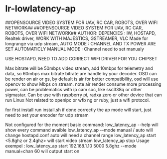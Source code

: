 # lr-lowlatency-ap
##OPENSOURCE VIDEO SYSTEM FOR UAV, RC CAR, ROBOTS, OVER WIFI NETWORK## 
##OPENSOURCE VIDEO SYSTEM FOR UAV, RC CAR, ROBOTS, OVER WIFI NETWORK##
AUTHOR:
DEPENCIES : IW, HOSTAPD, Realtek driver,
WORK WITH MAJESTICS, GSTREAMER, VLC
Made for longrange via udp stream,
AUTO MODE : CHANNEL AND TX POWER ARE SET AUTOMATICLY
MANUAL MODE : Channel need to set manualy

USE HOSTAPD, NEED TO ADD CORRECT WIFI DRIVER FOR YOU CHIPSET

Max bitrate will be 50mbps video stream, add 10mbps for telemetry and data, so 60mbps max bitrate bitrate are handle by your decoder.
OSD can be render on air or gs, by default is air for better compatibility, osd will use opencv to show Mbps on stream.
note air render consume more processing power, can be problematics with ip cam soc, like ssc338q or other sigmastar.
Can be use with raspberry pi, radxa zero or other device that can run Linux
Not related to openipc or wfb ng or ruby, just a wifi protocol.

for first install run install.sh if done correctly the ap mode will start, just need to set your encoder for udp stream


Not configured for the moment
basic command: 
low_latency_ap --help will show every command avaible
low_latency_ap --mode manual / auto will change hostapd.conf 
auto will need a channel range
low_latency_ap start <ip> <port> <5.8ghz or 2.4ghz> will start video stream
low_latency_ap stop
Usage exempel : 
low_latency_ap start 192.168.1.10 5000 5.8ghz --mode manual=chan 60 
will output start on <chan> <dbm> 
